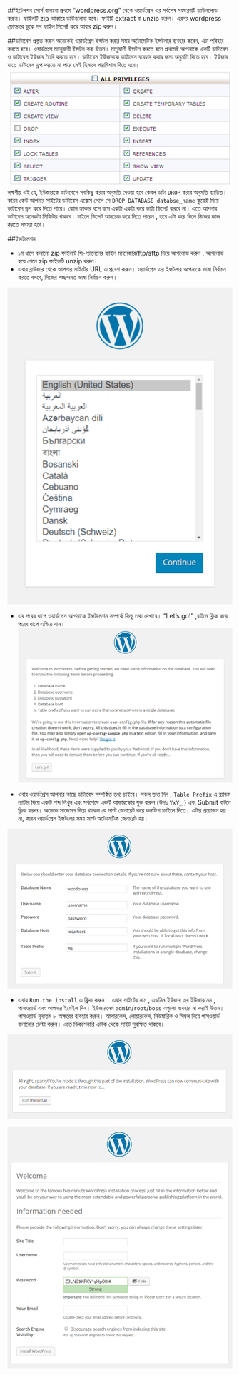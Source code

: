 ##ইটেলশন সোর্স বানানো
প্রথমে  “wordpress.org”  থেকে ওয়ার্ডপ্রেস এর সর্বশেষ সংস্করণটি ডাউনলোড করুন। ফাইলটি zip আকারে ডাউনলোড হবে। ফাইটি  extract বা unzip করুন। এরপর wordpress ফ্লোল্ডারে ডুকে সব ফাইল সিলেক্ট করে আবার zip করুন।

##ডাটাবেস প্রস্তুত করুন
অনেকেই ওয়ার্ডপ্রেস  ইন্সটল করার সময় অটোমেটিক ইন্সটলার ব্যবহার করেন, এটা পরিহার করতে হবে। ওয়ার্ডপ্রেস ম্যানুয়ালী ইন্সটল করা উত্তম। ম্যনুয়ালী ইন্সটল করতে হলে প্রথমেই আপনাকে একটি ডাটাবেস ও ডাটাবেস ইউজার তৈরি করতে হবে। ডাটাবেস ইউজারকে ডাটাবেস ব্যবহার করার জন্য অনুমতি দিতে হবে। ইউজার যাতে ডাটাবেস ড্রপ করতে না পারে সেই হিসাবে পারমিশান দিতে হবে। 
![পারমিশান](images/1.png)
লক্ষণীয় এই যে, ইউজারকে ডাটাবেসে সবকিছু করার অনুমতি দেওয়া হবে কেবল ডাটা `DROP` করার অনুমতি ব্যাতিত। কারন কেউ আপনার সাইটের ডাটাবেস এক্সেস পেলে সে `DROP DATABASE databse_name` কুয়েরী দিয়ে ডাটাবেস ড্রপ করে দিতে পারে। কোন হ্যাকার বসে বসে একটা একটা করে ডাটা ডিলেট করবে না। এতে আপনার ডাটাবেস অনেকটা সিকিউর থাকবে। চাইলে ডিলেট আনচেক করে দিতে পারেন , তবে এটা করে দিলে নিজের কাজ করতে সমস্যা হবে।

##ইন্সটলেশন
* ১ম ধাপে বানানো zip ফাইলটি সি-প্যানেলের ফাইল ম্যানেজার/ftp/sftp দিয়ে আপলোড করুন , আপলোড হয়ে গেলে zip ফাইলটি unzip করুন।
* এবার ব্রাউজার থেকে আপনার সাইটের URL এ প্রবেশ করুন। ওয়ার্ডপ্রেস এর ইন্সটলার আপনাকে ভাষা নির্বাচন করতে বলবে, নিজের পচ্ছন্দমত ভাষা নির্বাচন করুন।

![](images/2.png)

* এর পরের ধাপে ওয়ার্ডপ্রেস আপনাকে ইন্সটলেশন সম্পর্কে কিছু তথ্য দেখাবে। “Let’s go!” ,বাটনে ক্লিক করে পরের ধাপে এগিয়ে যান। 
![](images/3.png)

* এবার ওয়ার্ডপ্রেস আপনার কাছে ডাটাবেস সম্পর্কিত তথ্য চাইবে। সকল তথ্য দিন , `Table Prefix` এ র‍্যান্ডম ল্যাটার দিয়ে একটি শব্দ লিখুন এবং সর্বশেষে একটি আন্ডারস্কোর যুক্ত করুন (উদাঃ `YxY_` ) এবং Submit বাটনে ক্লিক করুন। অনেকে সাজেসন দিয়ে থাকেন যে সাল্ট জেনারেট করে কনফিগ ফাইলে দিতে। এটার প্রয়োজন হয় না, কারন ওয়ার্ডপ্রেস ইন্সটলের সময় সাল্ট অটোমেটিক জেনারেট হয়।

![](images/4.png)

* এবার `Run the install` এ ক্লিক করুন । এবার সাইটের নাম , এডমিন ইউজার এর ইউজারনেম , পাসওয়ার্ড এবং আপনার ইমেইল দিন। ইউজারনেম `admin`/`root`/`boss` এগুলো ব্যবহার না করাই উত্তম। পাসওয়ার্ড নূন্যতম ৮ অক্ষরের ব্যবহার করুন। আপারকেস, লোয়ারকেস, নিউমারিক ও সিম্বল দিয়ে পাসওয়ার্ড বানানোর চেস্টা করুন। এতে ডিকশেনারি এটাক থেকে সাইট সুরক্ষিত থাকবে।

![](images/5.png)

![](images/6.png)